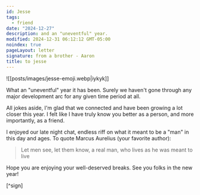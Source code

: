 ```yaml
---
id: Jesse
tags:
  - friend
date: "2024-12-27"
description: and an "uneventful" year.
modified: 2024-12-31 06:12:12 GMT-05:00
noindex: true
pageLayout: letter
signature: from a brother - Aaron
title: to jesse
---
```


![[posts/images/jesse-emoji.webp|iykyk]]

What an "uneventful" year it has been. Surely we haven't gone through any major development arc for any given time period at all.

All jokes aside, I'm glad that we connected and have been growing a lot closer this year. I felt like I have truly know you better as a person, and more importantly, as a friend.

I enjoyed our late night chat, endless riff on what it meant to be a "man" in this day and ages. To quote Marcus Aurelius (your favorite author):

> Let men see, let them know, a real man, who lives as he was meant to live

Hope you are enjoying your well-deserved breaks. See you folks in the new year!

[^sign]

